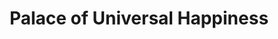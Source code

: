 ---
title: Palace of Universal Happiness
division: the Six Western Palaces 
licence: No Licence
image-url: https://en.dpm.org.cn/files/image/8823/2006/1112/img0007[400PX].jpg
time: The Eighteenth Year of Yongle in Ming Dynasty (1420)
para: No detail
tags: Universal, Happiness, residence, consort, mourning
intro: the Palace of Universal Happiness was originally called the Palace of Peaceful Longevity yet later changed into the current name during the Jiajing reign (1535) in the Ming dynasty (1368-1644).The palace is the residence of the consort, the front hall is the place where the rituals are performed and the back hall is the bedchamber.Although it was the residence of the empress, the emperor still lived here. During the Qianlong period, it was changed to a place where the emperor occasionally lived. After the death of Qianlong, Emperor Jiaqing lived in mourning in the Palace of Xianfu. In October of the same year before moving to the Yangxin Hall. Since then, the Palace of Xianfu was once restored as a residence for concubines. In 1850, Emperor Xianfeng lived in Xianfu Palace to observe mourning for Emperor Daoguang, and often stayed here after the mourning period.
intro2: The palace has a hip roof covered with yellow glazed tiles and a square layout, similar to the Palace of Great Brilliance on the eastern side of inner court.The main gate is a glazed gate with a 3-room wide facade and a hipped roof of yellow glazed tiles, the form of which is higher than that of the other five of the six western palaces, and the same form as that of the Palace of Great Brilliance in the corresponding position of the six eastern palaces. 
layout: exhibit
lineType: lineFour
---